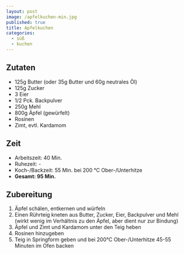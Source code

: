 ```yaml
---
layout: post
image: /apfelkuchen-min.jpg
published: true
title: Apfelkuchen
categories:
  - süß
  - kuchen
---
```

## Zutaten

* 125g Butter (oder 35g Butter und 60g neutrales Öl)
* 125g Zucker
* 3 Eier
* 1/2 Pck. Backpulver
* 250g Mehl
* 800g Äpfel (gewürfelt)
* Rosinen
* Zimt, evtl. Kardamom

## **Zeit**

* Arbeitszeit: 40 Min.
* Ruhezeit: -
* Koch-/Backzeit: 55 Min. bei 200 &deg;C Ober-/Unterhitze
* **Gesamt: 95 Min.**

## **Zubereitung**

1. Äpfel schälen, entkernen und würfeln
2. Einen Rührteig kneten aus Butter, Zucker, Eier, Backpulver und Mehl (wirkt wenig im Verhältnis zu den Äpfel, aber dient nur zur Bindung)
3. ​​Äpfel und Zimt und Kardamom unter den Teig heben
4. Rosinen hinzugeben
5. Teig in Springform geben und bei 200&deg;C Ober-/Unterhitze 45-55 Minuten im Ofen backen

